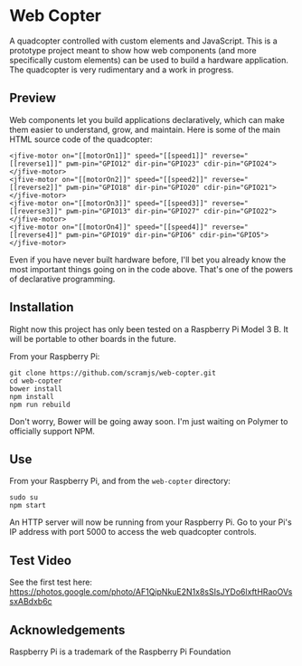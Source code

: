 # Web Copter

A quadcopter controlled with custom elements and JavaScript.
This is a prototype project meant to show how web components (and more specifically custom elements) can be used
to build a hardware application. The quadcopter is very rudimentary and a work in progress.

## Preview

Web components let you build applications declaratively, which can make them easier to understand, grow, and maintain. Here is some of the main HTML source code of the quadcopter:

```
<jfive-motor on="[[motorOn1]]" speed="[[speed1]]" reverse="[[reverse1]]" pwm-pin="GPIO12" dir-pin="GPIO23" cdir-pin="GPIO24"></jfive-motor>
<jfive-motor on="[[motorOn2]]" speed="[[speed2]]" reverse="[[reverse2]]" pwm-pin="GPIO18" dir-pin="GPIO20" cdir-pin="GPIO21"></jfive-motor>
<jfive-motor on="[[motorOn3]]" speed="[[speed3]]" reverse="[[reverse3]]" pwm-pin="GPIO13" dir-pin="GPIO27" cdir-pin="GPIO22"></jfive-motor>
<jfive-motor on="[[motorOn4]]" speed="[[speed4]]" reverse="[[reverse4]]" pwm-pin="GPIO19" dir-pin="GPIO6" cdir-pin="GPIO5"></jfive-motor>
```

Even if you have never built hardware before, I'll bet you already know the most important things going on in the code above. That's one of the powers of declarative programming.

## Installation

Right now this project has only been tested on a Raspberry Pi Model 3 B. It will be portable to other boards in the future.

From your Raspberry Pi:
```
git clone https://github.com/scramjs/web-copter.git
cd web-copter
bower install
npm install
npm run rebuild
```

Don't worry, Bower will be going away soon. I'm just waiting on Polymer to officially support NPM.

## Use

From your Raspberry Pi, and from the `web-copter` directory:
```
sudo su
npm start
```

An HTTP server will now be running from your Raspberry Pi. Go to your Pi's IP address with port 5000 to access the web quadcopter controls.

## Test Video

See the first test here: https://photos.google.com/photo/AF1QipNkuE2N1x8sSIsJYDo6lxftHRaoOVssxABdxb6c

## Acknowledgements

Raspberry Pi is a trademark of the Raspberry Pi Foundation
